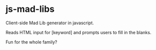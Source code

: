 js-mad-libs
===========

Client-side Mad Lib generator in javascript.

Reads HTML input for [keyword] and prompts users to fill in the blanks.

Fun for the whole family?